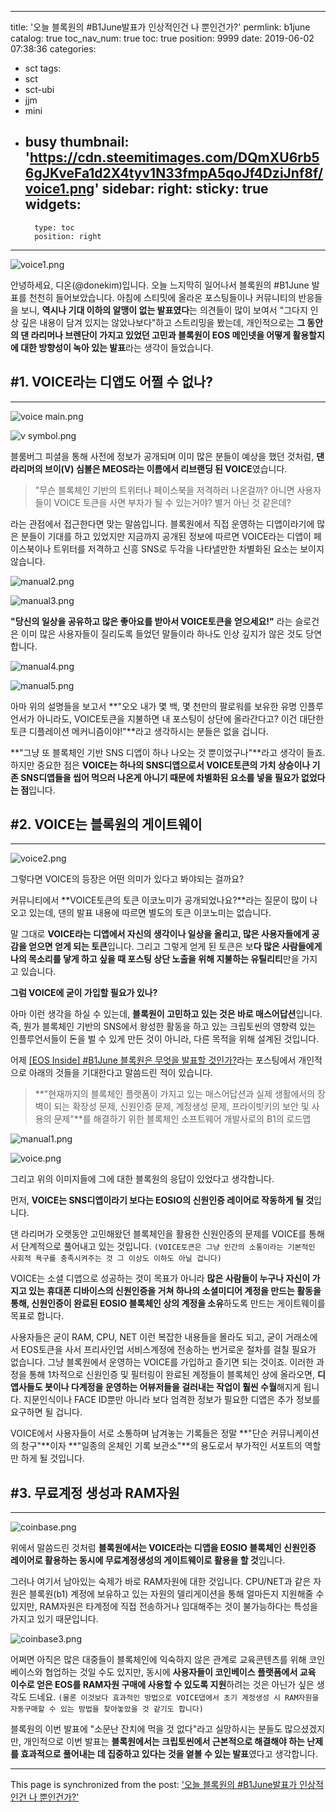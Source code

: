 
---
title: '오늘 블록원의 #B1June발표가 인상적인건 나 뿐인건가?'
permlink: b1june
catalog: true
toc_nav_num: true
toc: true
position: 9999
date: 2019-06-02 07:38:36
categories:
- sct
tags:
- sct
- sct-ubi
- jjm
- mini
- busy
thumbnail: 'https://cdn.steemitimages.com/DQmXU6rb56gJKveFa1d2X4tyv1N33fmpA5qoJf4DziJnf8f/voice1.png'
sidebar:
    right:
        sticky: true
widgets:
    -
        type: toc
        position: right
---


![voice1.png](https://cdn.steemitimages.com/DQmXU6rb56gJKveFa1d2X4tyv1N33fmpA5qoJf4DziJnf8f/voice1.png)

안녕하세요, 디온(@donekim)입니다. 오늘 느지막히 일어나서 블록원의 #B1June 발표를 천천히 들어보았습니다. 아침에 스티밋에 올라온 포스팅들이나 커뮤니티의 반응들을 보니, **역시나 기대 이하의 알맹이 없는 발표였다**는 의견들이 많이 보여서 "그다지 인상 깊은 내용이 담겨 있지는 않았나보다"하고 스트리밍을 봤는데, 개인적으로는 **그 동안의 댄 라리머나 브렌단이 가지고 있었던 고민과 블록원이 EOS 메인넷을 어떻게 활용할지에 대한 방향성이 녹아 있는 발표**라는 생각이 들었습니다.

## #1. VOICE라는 디앱도 어쩔 수 없나?
---
![voice main.png](https://cdn.steemitimages.com/DQmVh9MNE2Z73yrByiTdKaMRKDSVaBnnjkaEuXdqQ3gj4PC/voice%20main.png)

![v symbol.png](https://cdn.steemitimages.com/DQmdffM383HJTPabADTeA8j9J9YS7ec1uE2HMEyivCRRbJS/v%20symbol.png)

블룸버그 피셜을 통해 사전에 정보가 공개되며 이미 많은 분들이 예상을 했던 것처럼, **댄 라리머의 브이(V) 심볼은 MEOS라는 이름에서 리브랜딩 된 VOICE**였습니다. 

> "무슨 블록체인 기반의 트위터나 페이스북을 저격하러 나온걸까? 아니면 사용자들이 VOICE 토큰을 사면 부자가 될 수 있는거야? 별거 아닌 것 같은데?

라는 관점에서 접근한다면 맞는 말씀입니다. 블록원에서 직접 운영하는 디앱이라기에 많은 분들이 기대를 하고 있었지만 지금까지 공개된 정보에 따르면  VOICE라는 디앱이 페이스북이나 트위터를 저격하고 신흥 SNS로 두각을 나타낼만한 차별화된 요소는 보이지 않습니다. 

![manual2.png](https://cdn.steemitimages.com/DQmX3HyhChtQpRHFaBNGM3cWmmN83tVj4rV2SwtiJRQ2Gk8/manual2.png)

![manual3.png](https://cdn.steemitimages.com/DQmXz5NtiVxVFAkqXWyyfhizADh74QHimFPBi12YZVwHarN/manual3.png)

**"당신의 일상을 공유하고 많은 좋아요를 받아서 VOICE토큰을 얻으세요!"** 라는 슬로건은 이미 많은 사용자들이 질리도록 들었던 말들이라 하나도 인상 깊지가 않은 것도 당연합니다. 

![manual4.png](https://cdn.steemitimages.com/DQme43BxsoYp5NNhDFzPg7y84oxDoxuwpXTBjDVNy3NkjDD/manual4.png)

![manual5.png](https://cdn.steemitimages.com/DQmd7sYJAriPq1tTz3xRGzdiTQwaDoLyjZVyEzMhcjspzuW/manual5.png)

아마 위의 설명들을 보고서 **"오오 내가 몇 백, 몇 천만의 팔로워를 보유한 유명 인플루언서가 아니라도, VOICE토큰을 지불하면 내 포스팅이 상단에 올라간다고? 이건 대단한 토큰 디플레이션 메커니즘이야!"**라고 생각하시는 분들은 없을 겁니다. 

**"그냥 또 블록체인 기반 SNS 디앱이 하나 나오는 것 뿐이었구나"**라고 생각이 들죠. 하지만 중요한 점은 **VOICE는 하나의 SNS디앱으로서 VOICE토큰의 가치 상승이나 기존 SNS디앱들을 씹어 먹으러 나온게 아니기 때문에 차별화된 요소를 넣을 필요가 없었다는 점**입니다.

## #2. VOICE는 블록원의 게이트웨이
---

![voice2.png](https://cdn.steemitimages.com/DQmTBKpRB7XoTHq3sqRd87eK6fGT4kKd298AHZeVTHvQquQ/voice2.png)

그렇다면 VOICE의 등장은 어떤 의미가 있다고 봐야되는 걸까요?

커뮤니티에서 **VOICE토큰의 토큰 이코노미가 공개되었나요?**라는 질문이 많이 나오고 있는데, 댄의 발표 내용에 따르면 별도의 토큰 이코노미는 없습니다. 

말 그대로 **VOICE라는 디앱에서 자신의 생각이나 일상을 올리고, 많은 사용자들에게 공감을 얻으면 얻게 되는 토큰**입니다. 그리고 그렇게 얻게 된 토큰은 보**다 많은 사람들에게 나의 목소리를 닿게 하고 싶을 때 포스팅 상단 노출을 위해 지불하는 유틸리티**만을 가지고 있습니다. 

**그럼 VOICE에 굳이 가입할 필요가 있나?**

아마 이런 생각을 하실 수 있는데, **블록원이 고민하고 있는 것은 바로 매스어답션**입니다.  즉, 뭔가 블록체인 기반의 SNS에서 왕성한 활동을 하고 있는 크립토씬의 영향력 있는 인플루언서들이 돈을 벌 수 있게 만든 것이 아니라, 다른 목적을 위해 설계된 것입니다. 

어제 [[EOS Inside] #B1June 블록원은 무엇을 발표할 것인가?](https://steemit.com/sct/@donekim/1559402424762-eos-inside-b1june----)라는 포스팅에서 개인적으로 아래의 것들을 기대한다고 말씀드린 적이 있습니다.

> **"현재까지의 블록체인 플랫폼이 가지고 있는 매스어답션과 실제 생활에서의 장벽이 되는 확장성 문제, 신원인증 문제, 계정생성 문제, 프라이빗키의 보안 및 사용의 문제"**를 해결하기 위한 블록체인 소프트웨어 개발사로의 B1의 로드맵

![manual1.png](https://cdn.steemitimages.com/DQmbvW5yvqVN9QZxWx8Gz4tXHkJeG7ksoczDK7H9k2SJteM/manual1.png)

![voice.png](https://cdn.steemitimages.com/DQmVVhM31uMXFiz6gjrRZdzzP4sSk9giRvJMuC1qbMzhFvC/voice.png)

그리고 위의 이미지들에 그에 대한 블록원의 응답이 있었다고 생각합니다. 

먼저, **VOICE는 SNS디앱이라기 보다는 EOSIO의 신원인증 레이어로 작동하게 될 것**입니다. 

댄 라리머가 오랫동안 고민해왔던 블록체인을 활용한 신원인증의 문제를 VOICE를 통해서 단계적으로 풀어내고 있는 것입니다. `(VOICE토큰은 그냥 인간의 소통이라는 기본적인 사회적 욕구를 충족시켜주는 것 그 이상도 이하도 아닐 겁니다)`

VOICE는 소셜 디앱으로 성공하는 것이 목표가 아니라 **많은 사람들이 누구나 자신이 가지고 있는 휴대폰 디바이스의 신원인증을 거쳐 하나의 소셜미디어 계정을 만드는 활동을 통해, 신원인증이 완료된 EOSIO 블록체인 상의 계정을 소유**하도록 만드는 게이트웨이를 목표로 합니다.

사용자들은 굳이 RAM, CPU, NET 이런 복잡한 내용들을 몰라도 되고, 굳이 거래소에서 EOS토큰을 사서 프리사인업 서비스계정에 전송하는 번거로운 절차를 걸칠 필요가 없습니다. 그냥 블록원에서 운영하는 VOICE를 가입하고 즐기면 되는 것이죠. 이러한 과정을 통해 1차적으로 신원인증 및 필터링이 완료된 계정들이 블록체인 상에 올라오면, **디앱사들도 봇이나 다계정을 운영하는 어뷰저들을 걸러내는 작업이 훨씬 수월**해지게 됩니다. 지문인식이나 FACE ID뿐만 아니라 보다 엄격한 정보가 필요한 디앱은 추가 정보를 요구하면 될 겁니다.

VOICE에서 사용자들이 서로 소통하며 남겨놓는 기록들은 정말 **"단순 커뮤니케이션의 창구"**이자 **"일종의 온체인 기록 보관소"**의 용도로서 부가적인 서포트의 역할만 하게 될 것입니다. 

## #3. 무료계정 생성과 RAM자원
---

![coinbase.png](https://cdn.steemitimages.com/DQmQgq3suhkKWEeLF4UYu3UeUUkKM8iheDFs6VEUdKKJ3H3/coinbase.png)

위에서 말씀드린 것처럼 **블록원에서는 VOICE라는 디앱을 EOSIO 블록체인 신원인증 레이어로 활용하는 동시에 무료계정생성의 게이트웨이로 활용을 할 것**입니다. 

그러나 여기서 남아있는 숙제가 바로 RAM자원에 대한 것입니다. CPU/NET과 같은 자원은 블록원(b1) 계정에 보유하고 있는 자원의 델리게이션을 통해 얼마든지 지원해줄 수 있지만, RAM자원은 타계정에 직접 전송하거나 임대해주는 것이 불가능하다는 특성을 가지고 있기 때문입니다. 

![coinbase3.png](https://cdn.steemitimages.com/DQmd8dLTdftvyUFF53pbHRnzjFeK2Y365fy8no1vUzofnvN/coinbase3.png)

어쩌면 아직은 많은 대중들이 블록체인에 익숙하지 않은 관계로 교육콘텐츠를 위해 코인베이스와 협업하는 것일 수도 있지만, 동시에 **사용자들이 코인베이스 플랫폼에서 교육 이수로 얻은 EOS를 RAM자원 구매에 사용할 수 있도록 지원**하려는 것은 아닌가 싶은 생각도 드네요. `(물론 이것보다 효과적인 방법으로 VOICE댑에서 초기 계정생성 시 RAM자원을 자동구매할 수 있는 방법을 찾아놓았을 것 같기도 합니다)`


블록원의 이번 발표에 "소문난 잔치에 먹을 것 없다"라고 실망하시는 분들도 많으셨겠지만, 개인적으로 이번 발표는 **블록원에서는 크립토씬에서 근본적으로 해결해야 하는 난제를 효과적으로 풀어내는 데 집중하고 있다는 것을 옅볼 수 있는 발표**였다고 생각합니다.

- - -

This page is synchronized from the post: ['오늘 블록원의 #B1June발표가 인상적인건 나 뿐인건가?'](https://steemit.com/@donekim/b1june)
